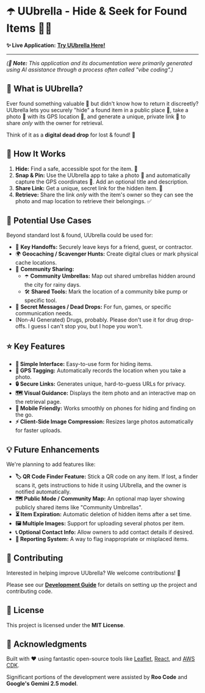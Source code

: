 # ☂️ UUbrella - Hide & Seek for Found Items 🕵️‍♀️

**✨ Live Application:** [**Try UUbrella Here!**](https://d1s1luyhy2c7h8.cloudfront.net)

---

*(**🤖 Note:** This application and its documentation were primarily generated using AI assistance through a process often called "vibe coding".)*

## 🤔 What is UUbrella?

Ever found something valuable 💎 but didn't know how to return it discreetly? UUbrella lets you securely "hide" a found item in a public place 🌳, take a photo 📸 with its GPS location 📍, and generate a unique, private link 🔗 to share *only* with the owner for retrieval.

Think of it as a **digital dead drop** for lost & found! 🤫

## 🚀 How It Works

1.  **Hide:** Find a safe, accessible spot for the item. 🤫
2.  **Snap & Pin:** Use the UUbrella app to take a photo 📸 and automatically capture the GPS coordinates 📍. Add an optional title and description.
3.  **Share Link:** Get a unique, secret link for the hidden item. 🔗
4.  **Retrieve:** Share the link *only* with the item's owner so they can see the photo and map location to retrieve their belongings. ✅

## 🎯 Potential Use Cases

Beyond standard lost & found, UUbrella could be used for:

*   🔑 **Key Handoffs:** Securely leave keys for a friend, guest, or contractor.
*   🌍 **Geocaching / Scavenger Hunts:** Create digital clues or mark physical cache locations.
*   🤝 **Community Sharing:**
    *   ☂️ **Community Umbrellas:** Map out shared umbrellas hidden around the city for rainy days.
    *   🛠️ **Shared Tools:** Mark the location of a community bike pump or specific tool.
*   💌 **Secret Messages / Dead Drops:** For fun, games, or specific communication needs.
*  (Non-AI Generated) Drugs, probably.  Please don't use it for drug drop-offs.  I guess I can't stop you, but I hope you won't.

## ⭐ Key Features

*   **📱 Simple Interface:** Easy-to-use form for hiding items.
*   **📍 GPS Tagging:** Automatically records the location when you take a photo.
*   **🔒 Secure Links:** Generates unique, hard-to-guess URLs for privacy.
*   **🗺️ Visual Guidance:** Displays the item photo and an interactive map on the retrieval page.
*   **💨 Mobile Friendly:** Works smoothly on phones for hiding and finding on the go.
*   **⚡ Client-Side Image Compression:** Resizes large photos automatically for faster uploads.

## 💡 Future Enhancements

We're planning to add features like:

*   **🏷️ QR Code Finder Feature:** Stick a QR code on any item. If lost, a finder scans it, gets instructions to hide it using UUbrella, and the owner is notified automatically.
*   **🗺️ Public Mode / Community Map:** An optional map layer showing publicly shared items like "Community Umbrellas".
*   **⏳ Item Expiration:** Automatic deletion of hidden items after a set time.
*   **🖼️ Multiple Images:** Support for uploading several photos per item.
*   **📞 Optional Contact Info:** Allow owners to add contact details if desired.
*   **🚩 Reporting System:** A way to flag inappropriate or misplaced items.

## 🤝 Contributing

Interested in helping improve UUbrella? We welcome contributions! 🎉

Please see our [**Development Guide**](DEVELOPMENT.md) for details on setting up the project and contributing code.

## 📜 License

This project is licensed under the **MIT License**.

## 🙏 Acknowledgments

Built with ❤️ using fantastic open-source tools like [Leaflet](https://leafletjs.com/), [React](https://reactjs.org/), and [AWS CDK](https://aws.amazon.com/cdk/).

Significant portions of the development were assisted by **Roo Code** and **Google's Gemini 2.5 model**.